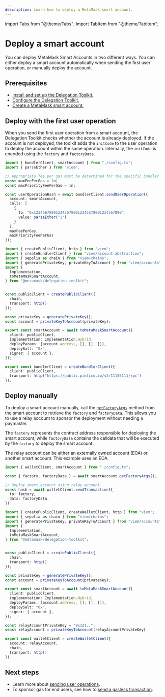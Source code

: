 ```yaml
---
description: Learn how to deploy a MetaMask smart account.
---
```


import Tabs from "@theme/Tabs";
import TabItem from "@theme/TabItem";

# Deploy a smart account

You can deploy MetaMask Smart Accounts in two different ways. You can either deploy a smart account automatically when sending 
the first user operation, or manually deploy the account.

## Prerequisites

- [Install and set up the Delegation Toolkit.](../../get-started/install.md)
- [Configure the Delegation Toolkit.](../configure.md)
- [Create a MetaMask smart account.](create-smart-account.md) 

## Deploy with the first user operation

When you send the first user operation from a smart account, the Delegation Toolkit checks whether the account is already deployed. If the account 
is not deployed, the toolkit adds the `initCode` to the user operation to deploy the account within the 
same operation. Internally, the `initCode` is encoded using the `factory` and `factoryData`. 

<Tabs>
<TabItem value="example.ts">

```typescript
import { bundlerClient, smartAccount } from "./config.ts";
import { parseEther } from "viem";

// Appropriate fee per gas must be determined for the specific bundler being used.
const maxFeePerGas = 1n;
const maxPriorityFeePerGas = 1n;

const userOperationHash = await bundlerClient.sendUserOperation({
  account: smartAccount,
  calls: [
    {
      to: "0x1234567890123456789012345678901234567890",
      value: parseEther("1")
    }
  ],
  maxFeePerGas,
  maxPriorityFeePerGas
});
```

</TabItem>

<TabItem value="config.ts">

```typescript
import { createPublicClient, http } from "viem";
import { createBundlerClient } from "viem/account-abstraction";
import { sepolia as chain } from "viem/chains";
import { generatePrivateKey, privateKeyToAccount } from "viem/accounts";
import { 
  Implementation, 
  toMetaMaskSmartAccount,
} from "@metamask/delegation-toolkit";


const publicClient = createPublicClient({
  chain,
  transport: http()
});

const privateKey = generatePrivateKey(); 
const account = privateKeyToAccount(privateKey);

export const smartAccount = await toMetaMaskSmartAccount({
  client: publicClient,
  implementation: Implementation.Hybrid,
  deployParams: [account.address, [], [], []],
  deploySalt: "0x",
  signer: { account },
});

export const bundlerClient = createBundlerClient({
  client: publicClient,
  transport: http("https://public.pimlico.io/v2/11155111/rpc")
});
```

</TabItem>
</Tabs>

## Deploy manually

To deploy a smart account manually, call the [`getFactoryArgs`](../../reference/smart-account.md#getfactoryargs)
method from the smart account to retrieve the `factory` and `factoryData`. This allows you to use a relay account to sponsor the deployment without needing a paymaster. 

The `factory` represents the contract address responsible for deploying the smart account, while `factoryData` contains the 
calldata that will be executed by the `factory` to deploy the smart account. 

The relay account can be either an externally owned account (EOA) or another smart account. This example uses an EOA.

<Tabs>
<TabItem value="example.ts">

```typescript
import { walletClient, smartAccount } from "./config.ts";

const { factory, factoryData } = await smartAccount.getFactoryArgs();

// Deploy smart account using relay account.
const hash = await walletClient.sendTransaction({
  to: factory,
  data: factoryData,
})
```

</TabItem>

<TabItem value="config.ts">

```typescript
import { createPublicClient, createWalletClient, http } from "viem";
import { sepolia as chain } from "viem/chains";
import { generatePrivateKey, privateKeyToAccount } from "viem/accounts";
import { 
  Implementation, 
  toMetaMaskSmartAccount,
} from "@metamask/delegation-toolkit";


const publicClient = createPublicClient({
  chain,
  transport: http()
});

const privateKey = generatePrivateKey(); 
const account = privateKeyToAccount(privateKey);

export const smartAccount = await toMetaMaskSmartAccount({
  client: publicClient,
  implementation: Implementation.Hybrid,
  deployParams: [account.address, [], [], []],
  deploySalt: "0x",
  signer: { account },
});

const relayAccountPrivateKey = "0x121..";
const relayAccount = privateKeyToAccount(relayAccountPrivateKey)

export const walletClient = createWalletClient({
  account: relayAccount,
  chain,
  transport: http()
})
```

</TabItem>
</Tabs>

## Next steps

- Learn more about [sending user operations](send-user-operation.md).
- To sponsor gas for end users, see how to [send a gasless transaction](send-gasless-transaction.md).